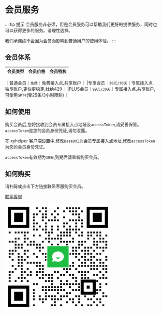 # 会员服务

::: tip 提示
会员服务非必须，但是会员服务可以帮助我们更好的提供服务，同时也可以获得更多的服务。请理性选择。

我们承诺绝不会因为会员而影响到普通用户的使用体验。
:::

## 会员体系

| 会员类型 | 会员价格 | 会员特权 |
| --- | --- | --- |
｜普通会员｜`免费`｜免费接入点,共享账户｜
|专享会员｜`30元/30天`｜专属接入点,独享账户,更快更稳定,杜绝429｜
|PLUS会员｜`99元/30天`｜专属接入点,共享账户,可使用`GPT4`(受25条/3小时限制)｜



## 如何使用

购买会员后,您将接收到会员专属接入点地址及`accessToken`,请妥善保管。`accessToken`是您的会员身份凭证,请勿泄露。

在 xyhelper 客户端设置中,修改`BaseURI`为会员专属接入点地址,修改`accessToken`为您的会员身份凭证。


`accessToken`有效期为`30天`,到期后请重新购买会员。

## 如何购买

请扫码或点击下方链接联系客服购买会员。



[联系客服](https://work.weixin.qq.com/kfid/kfc97c97206f588c396)

![微信](./qrcode.png)
